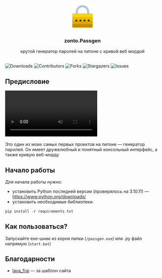 <br/>
<p align="center">
  <a href="https://github.com/zont/zonto.Passgen">
    <img src="web/img/logo.svg" alt="Logo" width="80" height="80">
  </a>

  <h3 align="center">zonto.Passgen</h3>

  <p align="center">
    крутой генератор паролей на питоне с кривой веб мордой
    <br/>
    <br/>
  </p>
</p>

![Downloads](https://img.shields.io/github/downloads/zont/zonto.Passgen/total) ![Contributors](https://img.shields.io/github/contributors/zont/zonto.Passgen?color=dark-green) ![Forks](https://img.shields.io/github/forks/zont/zonto.Passgen?style=social) ![Stargazers](https://img.shields.io/github/stars/zont/zonto.Passgen?style=social) ![Issues](https://img.shields.io/github/issues/zont/zonto.Passgen) 

## Предисловие

![Screen Shot](preview.mp4)

Это один из моих самых первых проектов на питоне — генератор паролей. Он имеет дружелюбный и понятный консольный интерфейс, а также кривую веб-морду


## Начало работы

Для начала работы нужно:
* установить Python последней версии (проверялось на 3.10.11) — https://www.python.org/downloads/
* установить необходимые библиотеки:
```py
pip install -r requirements.txt
```


## Как пользоваться?

Запускайте exe-шник из корня папки 
(`/passgen.exe`)
или
.py файл напрямую 
(`start.bat`)


## Благодарности

* [lava_frai](https://github.com/lavaFrai) — за шаблон сайта
